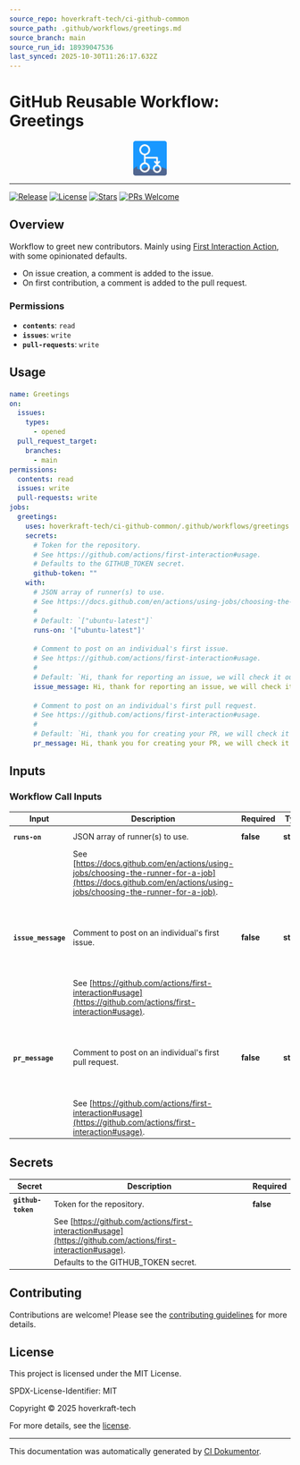 ```yaml
---
source_repo: hoverkraft-tech/ci-github-common
source_path: .github/workflows/greetings.md
source_branch: main
source_run_id: 18939047536
last_synced: 2025-10-30T11:26:17.632Z
---
```


<!-- header:start -->

# GitHub Reusable Workflow: Greetings

<div align="center">
  <img src="../logo.svg" width="60px" align="center" alt="Greetings" />
</div>

---

<!-- header:end -->

<!-- badges:start -->

[![Release](https://img.shields.io/github/v/release/hoverkraft-tech/ci-github-common)](https://github.com/hoverkraft-tech/ci-github-common/releases)
[![License](https://img.shields.io/github/license/hoverkraft-tech/ci-github-common)](http://choosealicense.com/licenses/mit/)
[![Stars](https://img.shields.io/github/stars/hoverkraft-tech/ci-github-common?style=social)](https://img.shields.io/github/stars/hoverkraft-tech/ci-github-common?style=social)
[![PRs Welcome](https://img.shields.io/badge/PRs-welcome-brightgreen.svg)](https://github.com/hoverkraft-tech/ci-github-common/blob/main/CONTRIBUTING.md)

<!-- badges:end -->

<!-- overview:start -->

## Overview

Workflow to greet new contributors.
Mainly using [First Interaction Action](https://github.com/actions/first-interaction), with some opinionated defaults.

- On issue creation, a comment is added to the issue.
- On first contribution, a comment is added to the pull request.

### Permissions

- **`contents`**: `read`
- **`issues`**: `write`
- **`pull-requests`**: `write`

<!-- overview:end -->

<!-- usage:start -->

## Usage

```yaml
name: Greetings
on:
  issues:
    types:
      - opened
  pull_request_target:
    branches:
      - main
permissions:
  contents: read
  issues: write
  pull-requests: write
jobs:
  greetings:
    uses: hoverkraft-tech/ci-github-common/.github/workflows/greetings.yml@b7dd413209df265bef8d7eb0efb117eaabc684c4 # 0.27.0
    secrets:
      # Token for the repository.
      # See https://github.com/actions/first-interaction#usage.
      # Defaults to the GITHUB_TOKEN secret.
      github-token: ""
    with:
      # JSON array of runner(s) to use.
      # See https://docs.github.com/en/actions/using-jobs/choosing-the-runner-for-a-job.
      #
      # Default: `["ubuntu-latest"]`
      runs-on: '["ubuntu-latest"]'

      # Comment to post on an individual's first issue.
      # See https://github.com/actions/first-interaction#usage.
      #
      # Default: `Hi, thank for reporting an issue, we will check it out very soon`
      issue_message: Hi, thank for reporting an issue, we will check it out very soon

      # Comment to post on an individual's first pull request.
      # See https://github.com/actions/first-interaction#usage.
      #
      # Default: `Hi, thank you for creating your PR, we will check it out very soon`
      pr_message: Hi, thank you for creating your PR, we will check it out very soon
```

<!-- usage:end -->

<!-- inputs:start -->

## Inputs

### Workflow Call Inputs

| **Input**           | **Description**                                                                    | **Required** | **Type**   | **Default**                                                          |
| ------------------- | ---------------------------------------------------------------------------------- | ------------ | ---------- | -------------------------------------------------------------------- |
| **`runs-on`**       | JSON array of runner(s) to use.                                                    | **false**    | **string** | `["ubuntu-latest"]`                                                  |
|                     | See [https://docs.github.com/en/actions/using-jobs/choosing-the-runner-for-a-job](https://docs.github.com/en/actions/using-jobs/choosing-the-runner-for-a-job). |              |            |                                                                      |
| **`issue_message`** | Comment to post on an individual's first issue.                                    | **false**    | **string** | `Hi, thank for reporting an issue, we will check it out very soon`   |
|                     | See [https://github.com/actions/first-interaction#usage](https://github.com/actions/first-interaction#usage).                          |              |            |                                                                      |
| **`pr_message`**    | Comment to post on an individual's first pull request.                             | **false**    | **string** | `Hi, thank you for creating your PR, we will check it out very soon` |
|                     | See [https://github.com/actions/first-interaction#usage](https://github.com/actions/first-interaction#usage).                          |              |            |                                                                      |

<!-- inputs:end -->

<!-- secrets:start -->

## Secrets

| **Secret**         | **Description**                                           | **Required** |
| ------------------ | --------------------------------------------------------- | ------------ |
| **`github-token`** | Token for the repository.                                 | **false**    |
|                    | See [https://github.com/actions/first-interaction#usage](https://github.com/actions/first-interaction#usage). |              |
|                    | Defaults to the GITHUB_TOKEN secret.                      |              |

<!-- secrets:end -->

<!-- outputs:start -->
<!-- outputs:end -->

<!-- examples:start -->
<!-- examples:end -->

<!--
// jscpd:ignore-start
-->

<!-- contributing:start -->

## Contributing

Contributions are welcome! Please see the [contributing guidelines](https://github.com/hoverkraft-tech/ci-github-common/blob/main/CONTRIBUTING.md) for more details.

<!-- contributing:end -->

<!-- security:start -->
<!-- security:end -->

<!-- license:start -->

## License

This project is licensed under the MIT License.

SPDX-License-Identifier: MIT

Copyright © 2025 hoverkraft-tech

For more details, see the [license](http://choosealicense.com/licenses/mit/).

<!-- license:end -->

<!-- generated:start -->

---

This documentation was automatically generated by [CI Dokumentor](https://github.com/hoverkraft-tech/ci-dokumentor).

<!-- generated:end -->
<!--
// jscpd:ignore-end
-->
